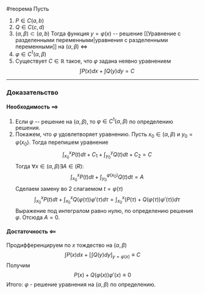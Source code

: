 #теорема 
Пусть
1. $P\in C(a,b)$
2. $Q\in C(c,d)$ 
3. $(\alpha,\beta)\subset (a,b)$
Тогда функция $y = \varphi(x)$ -- решение [[Уравнение с разделенными переменными|уравнения с разделенными переменными]] на $(\alpha, \beta)$ $\iff$ 
1. $\varphi\in C^1(\alpha, \beta)$
2. Существует $C\in \mathbb{R}$ такое, что $\varphi$ задана неявно уравнением
$$\int P(x)dx + \int Q(y)dy = C$$
---
### Доказательство 
#### Необходимость $\implies$
1. Если $\varphi$ -- решение на $(\alpha,\beta)$, то $\varphi\in C^1(\alpha,\beta)$ по определению решения. 
2. Покажем, что $\varphi$ удовлетворяет уравнению. Пусть $x_0\in(\alpha,\beta)$ и $y_0=\varphi(x_0)$. Тогда перепишем уравнение 
   $$\int_{x_0}^xP(t)dt + C_1 + \int_{y_0}^yQ(t)dt + C_2 = C$$
   Тогда $\forall x\in(\alpha,\beta)\exists A\in\mathbb(R):$
   $$\int_{x_0}^xP(t)dt + \int_{y_0}^{\varphi(x_0)}Q(t)dt = A$$
   Сделаем замену во 2 слагаемом $t=\varphi(\tau)$
   $$ \int_{x_0}^xP(t)dt + \int_{x_0}^xQ(\varphi(\tau))\varphi'(\tau)d\tau = \int_{x_0}^x(P(\tau)+Q(\varphi(\tau))\varphi'(\tau))d\tau$$
   Выражение под интегралом равно нулю, по определению решения $\varphi$. Отсюда $A = 0$.
#### Достаточность $\impliedby$
Продифференцируем по $x$ тождество на $(\alpha,\beta)$ 
$$\int P(x)dx + \left[\int Q(y)dy \right]_{y=\varphi(x)}\equiv C$$
Получим
$$P(x) +Q(\varphi(x))\varphi'(x)\equiv0$$
Итого: $\varphi$ - решение уравнения на $(\alpha,\beta)$ по определению.